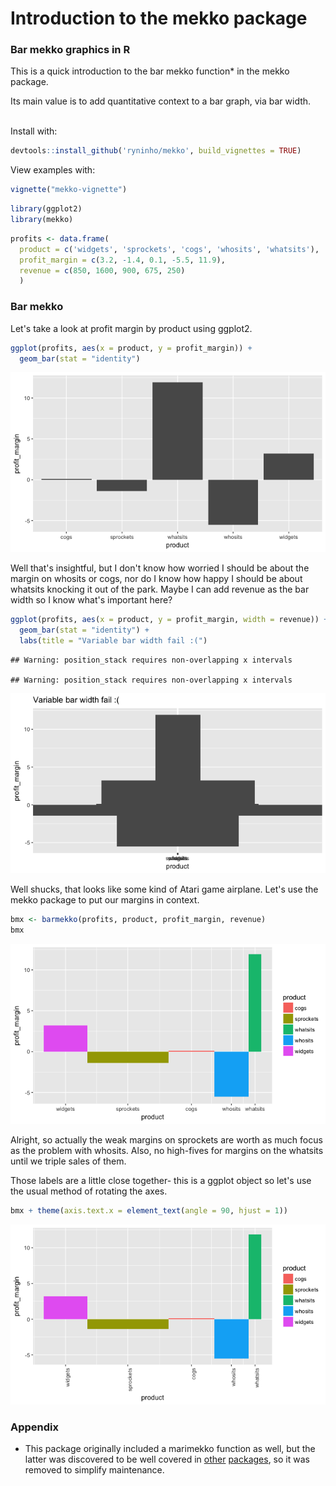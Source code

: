 Introduction to the mekko package
================

### Bar mekko graphics in R

This is a quick introduction to the bar mekko function\* in the mekko package.

Its main value is to add quantitative context to a bar graph, via bar width.

<br> Install with:

``` r
devtools::install_github('ryninho/mekko', build_vignettes = TRUE)
```

View examples with:

``` r
vignette("mekko-vignette")
```

``` r
library(ggplot2)
library(mekko)
```

``` r
profits <- data.frame(
  product = c('widgets', 'sprockets', 'cogs', 'whosits', 'whatsits'),
  profit_margin = c(3.2, -1.4, 0.1, -5.5, 11.9),
  revenue = c(850, 1600, 900, 675, 250)
  )
```

### Bar mekko

Let's take a look at profit margin by product using ggplot2.

``` r
ggplot(profits, aes(x = product, y = profit_margin)) + 
  geom_bar(stat = "identity")
```

![](vignettes/mekko-vignette_files/figure-markdown_github-ascii_identifiers/current-state-bad-example-bar-mekko-1.png)

Well that's insightful, but I don't know how worried I should be about the margin on whosits or cogs, nor do I know how happy I should be about whatsits knocking it out of the park. Maybe I can add revenue as the bar width so I know what's important here?

``` r
ggplot(profits, aes(x = product, y = profit_margin, width = revenue)) + 
  geom_bar(stat = "identity") + 
  labs(title = "Variable bar width fail :(")
```

    ## Warning: position_stack requires non-overlapping x intervals

    ## Warning: position_stack requires non-overlapping x intervals

![](vignettes/mekko-vignette_files/figure-markdown_github-ascii_identifiers/ggplot-bar-width-fail-1.png)

Well shucks, that looks like some kind of Atari game airplane. Let's use the mekko package to put our margins in context.

``` r
bmx <- barmekko(profits, product, profit_margin, revenue)
bmx
```

![](vignettes/mekko-vignette_files/figure-markdown_github-ascii_identifiers/bar-mekko-example-1.png)

Alright, so actually the weak margins on sprockets are worth as much focus as the problem with whosits. Also, no high-fives for margins on the whatsits until we triple sales of them.

Those labels are a little close together- this is a ggplot object so let's use the usual method of rotating the axes.

``` r
bmx + theme(axis.text.x = element_text(angle = 90, hjust = 1))
```

![](vignettes/mekko-vignette_files/figure-markdown_github-ascii_identifiers/bar-mekko-extension-1.png)

### Appendix

-   This package originally included a marimekko function as well, but the latter was discovered to be well covered in [other](https://cran.r-project.org/web/packages/ggmosaic/vignettes/ggmosaic.html) [packages](https://www.semanticscholar.org/paper/Product-Plots-Wickham-Hofmann/0598a59354cb96161d68dab91fb0de21fb8671fd/figure/6), so it was removed to simplify maintenance.
